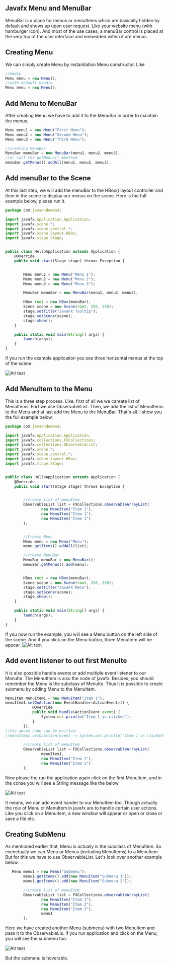## Javafx Menu and MenuBar

MenuBar is a place for menus or menuItems whice are basically hidden by default and shows up upon user request. Like your website menu (with hamburger icon). And most of the use cases, a menuBar control is placed at the very top of the user interface and embedded within it are menus.


## Creating Menu

We can simply create Menu by instantiation Menu constructor. Like

```js
//empty
Menu menu = new Menu();
//with default handle
Menu menu = new Menu();
```

## Add Menu to MenuBar

After creating Menu we have to add it to the MenuBar in order to maintain the menus.

```js
Menu menu1 = new Menu("First Menu");
Menu menu2 = new Menu("Second Menu");
Menu menu3 = new Menu("Third Menu");

//creating MenuBar
MenuBar menuBar = new MenuBar(menu1, menu2, menu3);
//or call the getMenus() meethod
menuBar.getMenus().addAll(menu1, menu2, menu3);
```

## Add menuBar to the Scene

At this last step, we will add the menuBar to the HBox() layout controller and then in the scene to display our menus on the scene. Here is the full example below, please run it.

```js
package com.javaondemand;

import javafx.application.Application;
import javafx.scene.*;
import javafx.scene.control.*;
import javafx.scene.layout.HBox;
import javafx.stage.Stage;


public class HelloApplication extends Application {
    @Override
    public void start(Stage stage) throws Exception {


        Menu menu1 = new Menu("Menu 1");
        Menu menu2 = new Menu("Menu 2");
        Menu menu3 = new Menu("Menu 3");

        MenuBar menuBar = new MenuBar(menu1, menu2, menu3);

        HBox root = new HBox(menuBar);
        Scene scene = new Scene(root, 250, 250);
        stage.setTitle("JavaFX Tooltip");
        stage.setScene(scene);
        stage.show();
    }

    public static void main(String[] args) {
        launch(args);
    }
}

```
If you run the example application you see three horizontal menus at the top of the scene.

![Alt text](img-1.jpg)

## Add MenuItem to the Menu

This is a three step process. Like, first of all we we careate list of MenuItems. Fort we use ObservableList. Then, we add the list of MenuItems to the Menu and at last add the Menu to the MenuBar. That's all. I show you the full example below.

```js
package com.javaondemand;

import javafx.application.Application;
import javafx.collections.FXCollections;
import javafx.collections.ObservableList;
import javafx.scene.*;
import javafx.scene.control.*;
import javafx.scene.layout.HBox;
import javafx.stage.Stage;


public class HelloApplication extends Application {
    @Override
    public void start(Stage stage) throws Exception {


        //create list of menuItem
        ObservableList list = FXCollections.observableArrayList(
                new MenuItem("Item 1"),
                new MenuItem("Item 1"),
                new MenuItem("Item 1")
        );


        //Create Menu
        Menu menu = new Menu("Menu");
        menu.getItems().addAll(list);

        //create MenuBar
        MenuBar menuBar = new MenuBar();
        menuBar.getMenus().add(menu);


        HBox root = new HBox(menuBar);
        Scene scene = new Scene(root, 250, 250);
        stage.setTitle("JavaFX Menu");
        stage.setScene(scene);
        stage.show();
    }

    public static void main(String[] args) {
        launch(args);
    }
}

```

If you now run the example, you will see a Menu button on the left side of the scene. And if you click on the Menu button, three MenuItem will be  appear.
![Alt text](img-2.jpg)

## Add event listener to out first MenuIte

It is also possible handle events or add multiple event listener to our MenuIte. The MenutItem is also the node of javafx. Besides, you should remember the Menu is the subclass of MenuIte. Thus it is possible to create submenu by adding Menu to the MenuItem.

```js
MenuItem menuItem1 = new MenuItem("Item 1");
menuItem1.setOnAction(new EventHandler<ActionEvent>() {
            @Override
            public void handle(ActionEvent event) {
                System.out.println("Item 1 is clicked");
            }
        });
//the above code can be written: 
//menuItem1.setOnAction(event -> System.out.println("Item 1 is clicked")); too

        //create list of menuItem
        ObservableList list = FXCollections.observableArrayList(
                menuItem1,
                new MenuItem("Item 1"),
                new MenuItem("Item 1")
        );
```

Now please the run the application again click on the first MenuItem, and in the conse you will see a String message like the below

![Alt text](img-3.jpg)

It means, we can add event hander to our MenuItem too. Though actually the role of Menu or MenuItem in javafx are to handle certain user actions. Like you click on a MenuItem, a new window will appear or open or close or save a file etc.

## Creating SubMenu

As mentioned earlier that, Menu is actually is the subclass of MenuItem. So evenetually we can Menu or Menus (including MenuItems) to a MenuItem. But for this we have to use ObservableList. Let's look over another example below.

```js
   Menu menu1 = new Menu("Submenu");
        menu1.getItems().add(new MenuItem("Submenu 1"));
        menu1.getItems().add(new MenuItem("Submenu 2"));

        //create list of menuItem
        ObservableList list = FXCollections.observableArrayList(
                new MenuItem("Item 1"),
                new MenuItem("Item 2"),
                new MenuItem("Item 3"),
                menu1
        );
```

Here we have created another Menu (submenu) with two MenuItem and pass it to the  ObservableLis. If you run application and click on the Menu, you will see the submenu too.

![Alt text](img-4.jpg)

But the submenu is hoverable.

